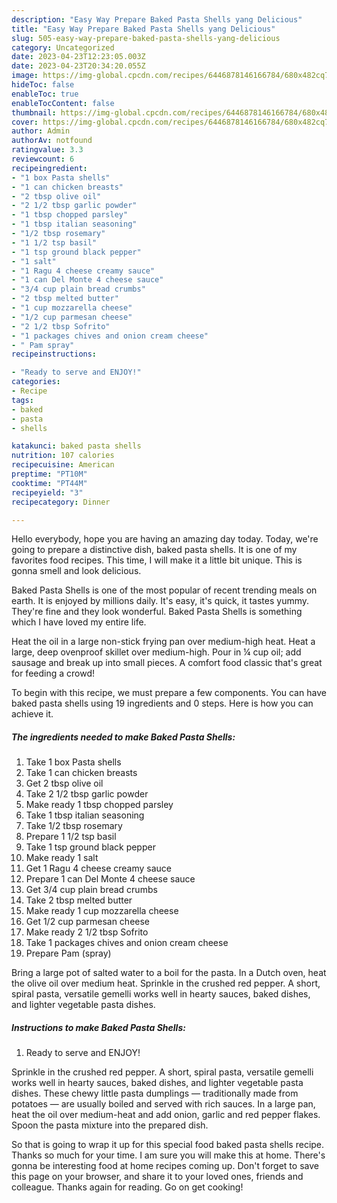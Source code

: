 ```yaml
---
description: "Easy Way Prepare Baked Pasta Shells yang Delicious"
title: "Easy Way Prepare Baked Pasta Shells yang Delicious"
slug: 505-easy-way-prepare-baked-pasta-shells-yang-delicious
category: Uncategorized
date: 2023-04-23T12:23:05.003Z
date: 2023-04-23T20:34:20.055Z
image: https://img-global.cpcdn.com/recipes/6446878146166784/680x482cq70/baked-pasta-shells-recipe-main-photo.jpg
hideToc: false
enableToc: true
enableTocContent: false
thumbnail: https://img-global.cpcdn.com/recipes/6446878146166784/680x482cq70/baked-pasta-shells-recipe-main-photo.jpg
cover: https://img-global.cpcdn.com/recipes/6446878146166784/680x482cq70/baked-pasta-shells-recipe-main-photo.jpg
author: Admin
authorAv: notfound
ratingvalue: 3.3
reviewcount: 6
recipeingredient:
- "1 box Pasta shells"
- "1 can chicken breasts"
- "2 tbsp olive oil"
- "2 1/2 tbsp garlic powder"
- "1 tbsp chopped parsley"
- "1 tbsp italian seasoning"
- "1/2 tbsp rosemary"
- "1 1/2 tsp basil"
- "1 tsp ground black pepper"
- "1 salt"
- "1 Ragu 4 cheese creamy sauce"
- "1 can Del Monte 4 cheese sauce"
- "3/4 cup plain bread crumbs"
- "2 tbsp melted butter"
- "1 cup mozzarella cheese"
- "1/2 cup parmesan cheese"
- "2 1/2 tbsp Sofrito"
- "1 packages chives and onion cream cheese"
- " Pam spray"
recipeinstructions:

- "Ready to serve and ENJOY!"
categories:
- Recipe
tags:
- baked
- pasta
- shells

katakunci: baked pasta shells 
nutrition: 107 calories
recipecuisine: American
preptime: "PT10M"
cooktime: "PT44M"
recipeyield: "3"
recipecategory: Dinner

---
```



Hello everybody, hope you are having an amazing day today. Today, we're going to prepare a distinctive dish, baked pasta shells. It is one of my favorites food recipes. This time, I will make it a little bit unique. This is gonna smell and look delicious.

Baked Pasta Shells is one of the most popular of recent trending meals on earth. It is enjoyed by millions daily. It's easy, it's quick, it tastes yummy. They're fine and they look wonderful. Baked Pasta Shells is something which I have loved my entire life.

Heat the oil in a large non-stick frying pan over medium-high heat. Heat a large, deep ovenproof skillet over medium-high. Pour in ¼ cup oil; add sausage and break up into small pieces. A comfort food classic that&#39;s great for feeding a crowd!


To begin with this recipe, we must prepare a few components. You can have baked pasta shells using 19 ingredients and 0 steps. Here is how you can achieve it.

<!--inarticleads1-->

##### The ingredients needed to make Baked Pasta Shells:

1. Take 1 box Pasta shells
1. Take 1 can chicken breasts
1. Get 2 tbsp olive oil
1. Take 2 1/2 tbsp garlic powder
1. Make ready 1 tbsp chopped parsley
1. Take 1 tbsp italian seasoning
1. Take 1/2 tbsp rosemary
1. Prepare 1 1/2 tsp basil
1. Take 1 tsp ground black pepper
1. Make ready 1 salt
1. Get 1 Ragu 4 cheese creamy sauce
1. Prepare 1 can Del Monte 4 cheese sauce
1. Get 3/4 cup plain bread crumbs
1. Take 2 tbsp melted butter
1. Make ready 1 cup mozzarella cheese
1. Get 1/2 cup parmesan cheese
1. Make ready 2 1/2 tbsp Sofrito
1. Take 1 packages chives and onion cream cheese
1. Prepare  Pam (spray)


Bring a large pot of salted water to a boil for the pasta. In a Dutch oven, heat the olive oil over medium heat. Sprinkle in the crushed red pepper. A short, spiral pasta, versatile gemelli works well in hearty sauces, baked dishes, and lighter vegetable pasta dishes. 

<!--inarticleads2-->

##### Instructions to make Baked Pasta Shells:


1. Ready to serve and ENJOY!

Sprinkle in the crushed red pepper. A short, spiral pasta, versatile gemelli works well in hearty sauces, baked dishes, and lighter vegetable pasta dishes. These chewy little pasta dumplings — traditionally made from potatoes — are usually boiled and served with rich sauces. In a large pan, heat the oil over medium-heat and add onion, garlic and red pepper flakes. Spoon the pasta mixture into the prepared dish. 

So that is going to wrap it up for this special food baked pasta shells recipe. Thanks so much for your time. I am sure you will make this at home. There's gonna be interesting food at home recipes coming up. Don't forget to save this page on your browser, and share it to your loved ones, friends and colleague. Thanks again for reading. Go on get cooking!
